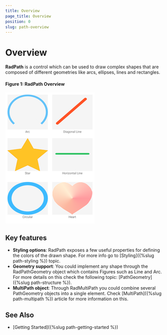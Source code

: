 ```yaml
---
title: Overview
page_title: Overview
position: 0
slug: path-overview
---
```


# Overview

**RadPath** is a control which can be used to draw complex shapes that are composed of different geometries like arcs, ellipses, lines and rectangles. 

#### Figure 1: RadPath Overview

![Path Overview](images/paths.png)

## Key features

* **Styling options**: RadPath exposes a few useful properties for defining the colors of the drawn shape.  For more info go to [Styling]({%slug path-styling %}) topic.
* **Geometry support**: You could implement any shape through the RadPathGeometry object which contains Figures such as Line and Arc. For more details on this check the following topic: [PathGeometry]({%slug path-structure %}).
* **MultiPath object**: Through RadMultiPath you could combine several PathGeometry objects into a single element. Check [MultiPath]({%slug path-multipath %}) article for more information on this.


## See Also

* [Getting Started]({%slug path-getting-started %})
